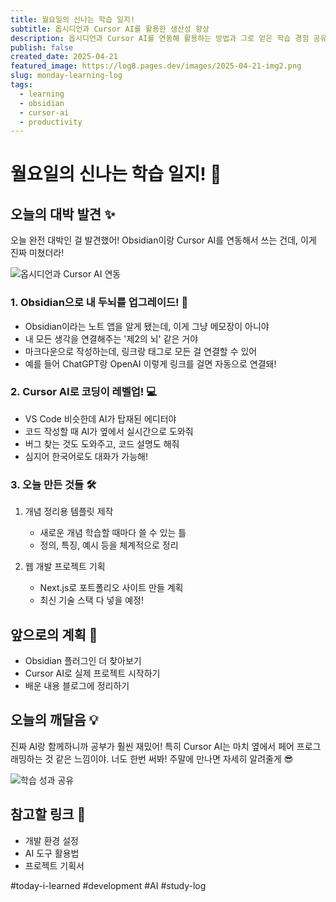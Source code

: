 ```yaml
---
title: 월요일의 신나는 학습 일지!
subtitle: 옵시디언과 Cursor AI를 활용한 생산성 향상
description: 옵시디언과 Cursor AI를 연동해 활용하는 방법과 그로 얻은 학습 경험 공유
publish: false
created_date: 2025-04-21
featured_image: https://log8.pages.dev/images/2025-04-21-img2.png
slug: monday-learning-log
tags:
  - learning
  - obsidian
  - cursor-ai
  - productivity
---
```


# 월요일의 신나는 학습 일지! 🚀

## 오늘의 대박 발견 ✨

오늘 완전 대박인 걸 발견했어! Obsidian이랑 Cursor AI를 연동해서 쓰는 건데, 이게 진짜 미쳤더라!

![옵시디언과 Cursor AI 연동](https://log8.pages.dev/images/2025-04-21-img2.png)

### 1. Obsidian으로 내 두뇌를 업그레이드! 🧠

- Obsidian이라는 노트 앱을 알게 됐는데, 이게 그냥 메모장이 아니야
- 내 모든 생각을 연결해주는 '제2의 뇌' 같은 거야
- 마크다운으로 작성하는데, 링크랑 태그로 모든 걸 연결할 수 있어
- 예를 들어 ChatGPT랑 OpenAI 이렇게 링크를 걸면 자동으로 연결돼!

### 2. Cursor AI로 코딩이 레벨업! 💻

- VS Code 비슷한데 AI가 탑재된 에디터야
- 코드 작성할 때 AI가 옆에서 실시간으로 도와줘
- 버그 찾는 것도 도와주고, 코드 설명도 해줘
- 심지어 한국어로도 대화가 가능해!

### 3. 오늘 만든 것들 🛠

1. 개념 정리용 템플릿 제작

   - 새로운 개념 학습할 때마다 쓸 수 있는 틀
   - 정의, 특징, 예시 등을 체계적으로 정리

2. 웹 개발 프로젝트 기획
   - Next.js로 포트폴리오 사이트 만들 계획
   - 최신 기술 스택 다 넣을 예정!

## 앞으로의 계획 📝

- Obsidian 플러그인 더 찾아보기
- Cursor AI로 실제 프로젝트 시작하기
- 배운 내용 블로그에 정리하기

## 오늘의 깨달음 💡

진짜 AI랑 함께하니까 공부가 훨씬 재밌어! 특히 Cursor AI는 마치 옆에서 페어 프로그래밍하는 것 같은 느낌이야. 너도 한번 써봐! 주말에 만나면 자세히 알려줄게 😎

![학습 성과 공유](https://log8.pages.dev/images/2025-04-21-img1.png)

## 참고할 링크 🔗

- 개발 환경 설정
- AI 도구 활용법
- 프로젝트 기획서

#today-i-learned #development #AI #study-log
